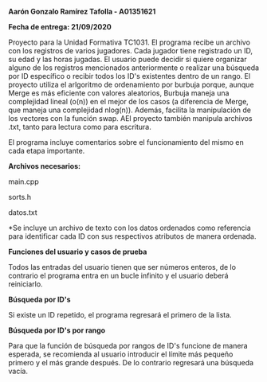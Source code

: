 **Aarón Gonzalo Ramírez Tafolla - A01351621**

**Fecha de entrega: 21/09/2020**

Proyecto para la Unidad Formativa TC1031. El programa recibe un archivo con los registros de varios jugadores. Cada jugador tiene registrado un ID, su edad y las horas jugadas.
El usuario puede decidir si quiere organizar alguno de los registros mencionados anteriormente o realizar una búsqueda por ID específico o recibir todos los ID's existentes dentro
de un rango. El proyecto utiliza el arlgoritmo de ordenamiento por burbuja porque, aunque Merge es más eficiente con valores aleatorios, Burbuja maneja una complejidad lineal (o(n))
en el mejor de los casos (a diferencia de Merge, que maneja una complejidad nlog(n)). Además, facilita la manipulación de los vectores con la función swap. AEl proyecto también manipula
archivos .txt, tanto para lectura como para escritura.

El programa incluye comentarios sobre el funcionamiento del mismo en cada etapa importante.

**Archivos necesarios:**

main.cpp

sorts.h

datos.txt

*Se incluye un archivo de texto con los datos ordenados como referencia para identificar cada ID con sus respectivos atributos de manera ordenada.

**Funciones del usuario y casos de prueba**

Todos las entradas del usuario tienen que ser números enteros, de lo contrario el programa entra en un bucle infinito y el usuario deberá reiniciarlo.

**Búsqueda por ID's**

Si existe un ID repetido, el programa regresará el primero de la lista.

**Búsqueda por ID's por rango**

Para que la función de búsqueda por rangos de ID's funcione de manera esperada, se recomienda al usuario introducir el límite más pequeño primero y el más
grande después. De lo contrario regresará una búsqueda vacía.
